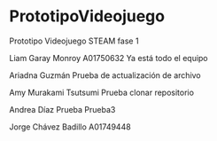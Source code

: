# PrototipoVideojuego
 Prototipo Videojuego STEAM fase 1 

Liam Garay Monroy A01750632 
Ya está todo el equipo

Ariadna Guzmán
Prueba de actualización de archivo

Amy Murakami Tsutsumi 
Prueba clonar repositorio

Andrea Díaz
Prueba
Prueba3

Jorge Chávez Badillo A01749448